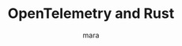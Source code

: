 ---
    title: 'OpenTelemetry and Rust'
    pubDate: 2021-07-14
    description: 'Lily Mara introduces the OpenTelemetry and tracing crates ecosystem and demonstrates a debugging scenario, adding traces and spans during a live coding session with Jaeger.'
    author: mara
    image:
        src: ''
        alt: ''
    video_url: 'https://youtu.be/DURrAo9lPFA?si=5ZbBj93Z-XWcjdvQ'
    tags: ['rust','2021','debugging']
    event_location: 'Online'
    slides_url: ''
---